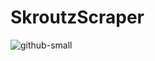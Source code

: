 # SkroutzScraper
![github-small](https://www.google.com/imgres?imgurl=https%3A%2F%2Fb.scdn.gr%2Fassets%2Fhelmet%2Fel%2Flogo.png&imgrefurl=https%3A%2F%2Fwww.skroutz.gr%2F&tbnid=Oet5nZUxtaph7M&vet=12ahUKEwjZ2ObH6cboAhWI34UKHQAABAAQMygBegUIARCNAg..i&docid=LjNpXTPItifDgM&w=250&h=250&itg=1&q=skroutz&ved=2ahUKEwjZ2ObH6cboAhWI34UKHQAABAAQMygBegUIARCNAg)
